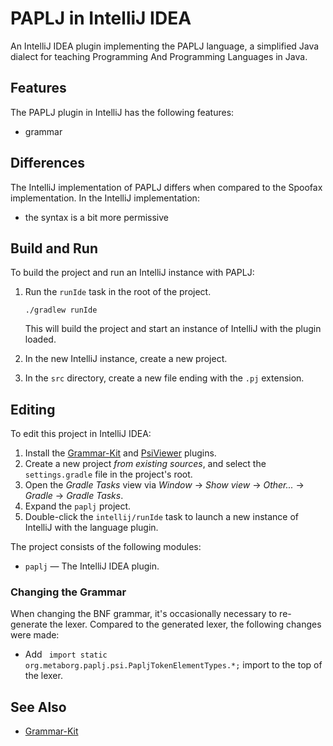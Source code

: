# PAPLJ in IntelliJ IDEA
An IntelliJ IDEA plugin implementing the PAPLJ language, a simplified Java dialect for teaching Programming And Programming Languages in Java.


## Features
The PAPLJ plugin in IntelliJ has the following features:

- grammar


## Differences
The IntelliJ implementation of PAPLJ differs when compared to the Spoofax implementation. In the IntelliJ implementation:

- the syntax is a bit more permissive


## Build and Run
To build the project and run an IntelliJ instance with PAPLJ:

1. Run the `runIde` task in the root of the project.
   
       ./gradlew runIde

   This will build the project and start an instance of IntelliJ with the plugin loaded.
2. In the new IntelliJ instance, create a new project.
3. In the `src` directory, create a new file ending with the `.pj` extension.


## Editing
To edit this project in IntelliJ IDEA:

1. Install the [Grammar-Kit](https://plugins.jetbrains.com/plugin/6606-grammar-kit) and [PsiViewer](https://plugins.jetbrains.com/plugin/227-psiviewer) plugins.
1. Create a new project _from existing sources_, and select the `settings.gradle` file in the project's root.
2. Open the _Gradle Tasks_ view via _Window_ → _Show view_ → _Other..._ → _Gradle_ → _Gradle Tasks_.
2. Expand the `paplj` project.
3. Double-click the `intellij/runIde` task to launch a new instance of IntelliJ with the language plugin.

The project consists of the following modules:

- `paplj` — The IntelliJ IDEA plugin.

### Changing the Grammar
When changing the BNF grammar, it's occasionally necessary to re-generate the lexer. Compared to the generated lexer, the following changes were made:

- Add `
import static org.metaborg.paplj.psi.PapljTokenElementTypes.*;` import to the top of the lexer.


## See Also
- [Grammar-Kit](https://github.com/JetBrains/Grammar-Kit)
